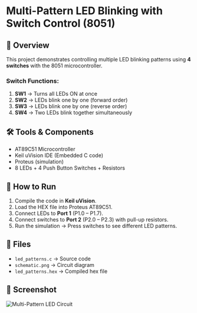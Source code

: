 # Multi-Pattern LED Blinking with Switch Control (8051)

## 📌 Overview
This project demonstrates controlling multiple LED blinking patterns using **4 switches** with the 8051 microcontroller.

### Switch Functions:
1. **SW1** → Turns all LEDs ON at once  
2. **SW2** → LEDs blink one by one (forward order)  
3. **SW3** → LEDs blink one by one (reverse order)  
4. **SW4** → Two LEDs blink together simultaneously  

## 🛠️ Tools & Components
- AT89C51 Microcontroller  
- Keil uVision IDE (Embedded C code)  
- Proteus (simulation)  
- 8 LEDs + 4 Push Button Switches + Resistors  

## 🔧 How to Run
1. Compile the code in **Keil uVision**.  
2. Load the HEX file into Proteus AT89C51.  
3. Connect LEDs to **Port 1** (P1.0 – P1.7).  
4. Connect switches to **Port 2** (P2.0 – P2.3) with pull-up resistors.  
5. Run the simulation → Press switches to see different LED patterns.  

## 📂 Files
- `led_patterns.c` → Source code  
- `schematic.png` → Circuit diagram  
- `led_patterns.hex` → Compiled hex file  

## 📸 Screenshot
![Multi-Pattern LED Circuit](schematic.png)
